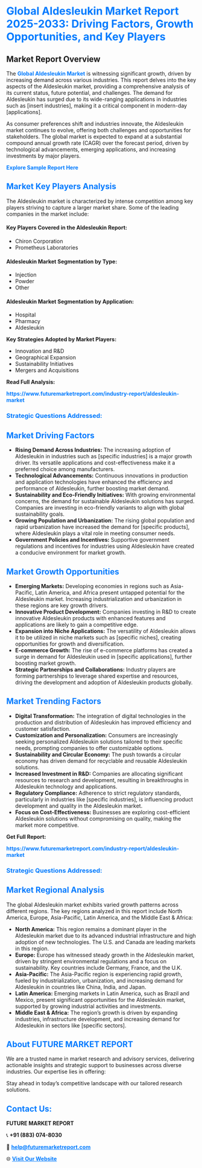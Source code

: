 <h1 style="color: #007BFF;">Global Aldesleukin Market Report 2025-2033: Driving Factors, Growth Opportunities, and Key Players</h1>

<section id="overview">
<h2>Market Report Overview</h2>
<p>The <a href="https://www.futuremarketreport.com/industry-report/aldesleukin-market" style="color: #007BFF; text-decoration: none;"><strong>Global Aldesleukin Market</strong></a> is witnessing significant growth, driven by increasing demand across various industries. This report delves into the key aspects of the Aldesleukin market, providing a comprehensive analysis of its current status, future potential, and challenges. The demand for Aldesleukin has surged due to its wide-ranging applications in industries such as [insert industries], making it a critical component in modern-day [applications].</p>
<p>As consumer preferences shift and industries innovate, the Aldesleukin market continues to evolve, offering both challenges and opportunities for stakeholders. The global market is expected to expand at a substantial compound annual growth rate (CAGR) over the forecast period, driven by technological advancements, emerging applications, and increasing investments by major players.</p>
</section>

<section id="overview">
<p><a href="https://www.futuremarketreport.com/request-sample/reportId=122696" style="color: #007BFF; text-decoration: none;"><strong>Explore Sample Report Here</strong></a></p>
</section>

<section id="key-players">
<h2 style="color: #007BFF;">Market Key Players Analysis</h2>
<p>The Aldesleukin market is characterized by intense competition among key players striving to capture a larger market share. Some of the leading companies in the market include:</p>
<h4>Key Players Covered in the Aldesleukin Report:</h4>
<ul><li>Chiron Corporation</li><li>Prometheus Laboratories</li></ul>
<h4>Aldesleukin Market Segmentation by Type:</h4>
<ul><li>Injection</li><li>Powder</li><li>Other</li></ul>

<h4>Aldesleukin Market Segmentation by Application:</h4>
<ul><li>Hospital</li><li>Pharmacy</li><li>Aldesleukin</li></ul>
<p><strong>Key Strategies Adopted by Market Players:</strong></p>
<ul>
<li>Innovation and R&D</li>
<li>Geographical Expansion</li>
<li>Sustainability Initiatives</li>
<li>Mergers and Acquisitions</li>
</ul>
</section>

<section>
<p><strong>Read Full Analysis: </strong></p><a href="https://www.futuremarketreport.com/industry-report/aldesleukin-market" style="color: #007BFF; text-decoration: none;"><strong>https://www.futuremarketreport.com/industry-report/aldesleukin-market</strong></a>
<h3 style="color: #007BFF;">Strategic Questions Addressed:</h3>
</section>

<section id="driving-factors">
<h2 style="color: #007BFF;">Market Driving Factors</h2>
<ul>
<li><strong>Rising Demand Across Industries:</strong> The increasing adoption of Aldesleukin in industries such as [specific industries] is a major growth driver. Its versatile applications and cost-effectiveness make it a preferred choice among manufacturers.</li>
<li><strong>Technological Advancements:</strong> Continuous innovations in production and application technologies have enhanced the efficiency and performance of Aldesleukin, further boosting market demand.</li>
<li><strong>Sustainability and Eco-Friendly Initiatives:</strong> With growing environmental concerns, the demand for sustainable Aldesleukin solutions has surged. Companies are investing in eco-friendly variants to align with global sustainability goals.</li>
<li><strong>Growing Population and Urbanization:</strong> The rising global population and rapid urbanization have increased the demand for [specific products], where Aldesleukin plays a vital role in meeting consumer needs.</li>
<li><strong>Government Policies and Incentives:</strong> Supportive government regulations and incentives for industries using Aldesleukin have created a conducive environment for market growth.</li>
</ul>
</section>

<section id="growth-opportunities">
<h2 style="color: #007BFF;">Market Growth Opportunities</h2>
<ul>
<li><strong>Emerging Markets:</strong> Developing economies in regions such as Asia-Pacific, Latin America, and Africa present untapped potential for the Aldesleukin market. Increasing industrialization and urbanization in these regions are key growth drivers.</li>
<li><strong>Innovative Product Development:</strong> Companies investing in R&D to create innovative Aldesleukin products with enhanced features and applications are likely to gain a competitive edge.</li>
<li><strong>Expansion into Niche Applications:</strong> The versatility of Aldesleukin allows it to be utilized in niche markets such as [specific niches], creating opportunities for growth and diversification.</li>
<li><strong>E-commerce Growth:</strong> The rise of e-commerce platforms has created a surge in demand for Aldesleukin used in [specific applications], further boosting market growth.</li>
<li><strong>Strategic Partnerships and Collaborations:</strong> Industry players are forming partnerships to leverage shared expertise and resources, driving the development and adoption of Aldesleukin products globally.</li>
</ul>
</section>

<section id="trending-factors">
<h2 style="color: #007BFF;">Market Trending Factors</h2>
<ul>
<li><strong>Digital Transformation:</strong> The integration of digital technologies in the production and distribution of Aldesleukin has improved efficiency and customer satisfaction.</li>
<li><strong>Customization and Personalization:</strong> Consumers are increasingly seeking personalized Aldesleukin solutions tailored to their specific needs, prompting companies to offer customizable options.</li>
<li><strong>Sustainability and Circular Economy:</strong> The push towards a circular economy has driven demand for recyclable and reusable Aldesleukin solutions.</li>
<li><strong>Increased Investment in R&D:</strong> Companies are allocating significant resources to research and development, resulting in breakthroughs in Aldesleukin technology and applications.</li>
<li><strong>Regulatory Compliance:</strong> Adherence to strict regulatory standards, particularly in industries like [specific industries], is influencing product development and quality in the Aldesleukin market.</li>
<li><strong>Focus on Cost-Effectiveness:</strong> Businesses are exploring cost-efficient Aldesleukin solutions without compromising on quality, making the market more competitive.</li>
</ul>
</section>

<section>
<p><strong>Get Full Report: </strong></p><a href="https://www.futuremarketreport.com/industry-report/aldesleukin-market" style="color: #007BFF; text-decoration: none;"><strong>https://www.futuremarketreport.com/industry-report/aldesleukin-market</strong></a>
<h3 style="color: #007BFF;">Strategic Questions Addressed:</h3>
</section>


<section id="regional-analysis">
<h2 style="color: #007BFF;">Market Regional Analysis</h2>
<p>The global Aldesleukin market exhibits varied growth patterns across different regions. The key regions analyzed in this report include North America, Europe, Asia-Pacific, Latin America, and the Middle East & Africa:</p>
<ul>
<li><strong>North America:</strong> This region remains a dominant player in the Aldesleukin market due to its advanced industrial infrastructure and high adoption of new technologies. The U.S. and Canada are leading markets in this region.</li>
<li><strong>Europe:</strong> Europe has witnessed steady growth in the Aldesleukin market, driven by stringent environmental regulations and a focus on sustainability. Key countries include Germany, France, and the U.K.</li>
<li><strong>Asia-Pacific:</strong> The Asia-Pacific region is experiencing rapid growth, fueled by industrialization, urbanization, and increasing demand for Aldesleukin in countries like China, India, and Japan.</li>
<li><strong>Latin America:</strong> Emerging markets in Latin America, such as Brazil and Mexico, present significant opportunities for the Aldesleukin market, supported by growing industrial activities and investments.</li>
<li><strong>Middle East & Africa:</strong> The region’s growth is driven by expanding industries, infrastructure development, and increasing demand for Aldesleukin in sectors like [specific sectors].</li>
</ul>
</section>

<footer>
<h2 style="color: #007BFF;">About FUTURE MARKET REPORT</h2>
<p>We are a trusted name in market research and advisory services, delivering actionable insights and strategic support to businesses across diverse industries. Our expertise lies in offering:</p>

<p>Stay ahead in today’s competitive landscape with our tailored research solutions.</p>

<h2 style="color: #007BFF;">Contact Us:</h2>
<p><strong>FUTURE MARKET REPORT</strong></p>
<p>📞 <strong>+91 (883) 074-8030</strong></p>
<p>📧 <strong><a href="mailto:help@futuremarketreport.com" style="color: #007BFF;">help@futuremarketreport.com</a></strong></p>
<p>🌐 <strong><a href="https://www.futuremarketreport.com/" style="color: #007BFF;">Visit Our Website</a></strong></p>
</footer>